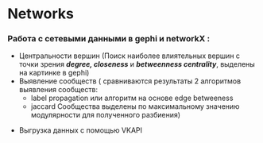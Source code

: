# Networks #

### Работа с сетевыми данными в gephi и networkX : ###
+ Центральности вершин (Поиск наиболее влиятельных вершин с точки зрения ***degree, closeness*** и ***betweenness centrality***, выделены на картинке в gephi)
+ Выявление сообществ ( сравниваются результаты 2 алгоритмов выявления сообществ: 
    + label propagation или алгоритм на основе edge betweeness
    + jaccard
    Сообщества выделены по максимальному значению модулярности для полученного разбиения)

- Выгрузка данных с помощью VKAPI
